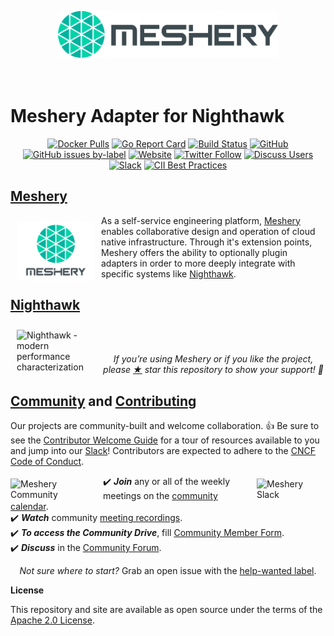 <p style="text-align:center;" align="center">
  <a href="https://meshery.io/">
    <picture align="center">
      <source media="(prefers-color-scheme: dark)" srcset="https://raw.githubusercontent.com/meshery/meshery/master/.github/assets/images/meshery/meshery-logo-dark-text-side.png"  width="70%" align="center" style="margin-bottom:20px;">
      <source media="(prefers-color-scheme: light)" srcset="https://raw.githubusercontent.com/meshery/meshery/master/ui/public/static/img/meshery-logo-light-text-side.png" width="70%" align="center" style="margin-bottom:20px;">
      <img alt="Shows an illustrated light mode meshery logo in light color mode and a dark mode meshery logo dark color mode." src="https://raw.githubusercontent.com/meshery/meshery/master/ui/public/static/img/meshery-logo-light-text-side.png" width="70%" align="center" style="margin-bottom:20px;">
    </picture>
  </a><br /><br />
</p>
 
# Meshery Adapter for Nighthawk
<div align="center">

[![Docker Pulls](https://img.shields.io/docker/pulls/meshery/meshery-nighthawk.svg)](https://hub.docker.com/r/meshery/meshery-nighthawk)
[![Go Report Card](https://goreportcard.com/badge/github.com/meshery/meshery-nighthawk)](https://goreportcard.com/report/github.com/meshery/meshery-nighthawk)
[![Build Status](https://img.shields.io/github/actions/workflow/status/meshery/meshery-nighthawk/multi-platform.yml?branch=master)](https://github.com/meshery/meshery-nighthawk/actions)
[![GitHub](https://img.shields.io/github/license/meshery/meshery-nighthawk.svg)](LICENSE)
[![GitHub issues by-label](https://img.shields.io/github/issues/meshery/meshery-nighthawk/help%20wanted.svg)](https://github.com/meshery/meshery-nighthawk/issues?q=is%3Aopen+is%3Aissue+label%3A"help+wanted")
[![Website](https://img.shields.io/website/https/layer5.io/meshery.svg)](https://meshery.io)
[![Twitter Follow](https://img.shields.io/twitter/follow/layer5.svg?label=Follow&style=social)](https://twitter.com/intent/follow?screen_name=mesheryio)
[![Discuss Users](https://img.shields.io/discourse/users?server=http%3A%2F%2Fdiscuss.meshery.io)](https://meshery.io/community#discussion-forums)
[![Slack](https://img.shields.io/badge/Slack-@layer5.svg?logo=slack)](https://slack.meshery.io)
[![CII Best Practices](https://bestpractices.coreinfrastructure.org/projects/3564/badge)](https://bestpractices.coreinfrastructure.org/projects/3564)

</div>

<p style="clear:both;">
<h2><a href="https://meshery.io/">Meshery</a></h2>
<a href="https://meshery.io"><img src="https://raw.githubusercontent.com/meshery/meshery/master/ui/public/static/img/meshery-logo/meshery-logo-light-text.png"
style="margin:10px;" width="125px" 
alt="Meshery - the Collaborative Cloud Manager" align="left" /></a>
As a self-service engineering platform, <a href="https://meshery.io">Meshery</a> enables collaborative design and operation of cloud native infrastructure. Through it's extension points, Meshery offers the ability to optionally plugin adapters in order to more deeply integrate with specific systems like <a href="https://getnighthawk.dev">Nighthawk</a>.

<p style="clear:both;">
<h2><a href="https://getnighthawk.dev/">Nighthawk</a></h2>
<a href="https://getnighthawk.dev"><img src="assets/img/stacked/nighthawk-full.svg"
style="margin:10px;" width="125px" 
alt="Nighthawk - modern performance characterization" align="left" /></a>
<br /><br /><p align="center"><i>If you’re using Meshery or if you like the project, please <a href="https://github.com/meshery/meshery/stargazers">★</a> star this repository to show your support! 🤩</i></p>
</p>



<p style="clear:both;">
<h2><a name="contributing"></a><a name="community"></a> <a href="https://slack.meshery.io">Community</a> and <a href="https://docs.meshery.io/project/contributing">Contributing</a></h2>
Our projects are community-built and welcome collaboration. 👍 Be sure to see the <a href="https://docs.meshery.io/project/community#getting-involved-in-the-community">Contributor Welcome Guide</a> for a tour of resources available to you and jump into our <a href="https://slack.meshery.io">Slack</a>! Contributors are expected to adhere to the <a href="https://github.com/cncf/foundation/blob/master/code-of-conduct.md">CNCF Code of Conduct</a>.

<a href="https://slack.meshery.io"><img alt="Meshery Slack" src=".github/readme/images/slack-128.png" style="margin-left:10px;padding-top:5px;" width="110px" align="right" /></a>

<a href="https://meshery.io/community"><img alt="Meshery Community" src=".github/readme/images/community.svg" style="margin-right:8px;padding-top:5px;" width="140px" align="left" /></a>

<p>
✔️ <em><strong>Join</strong></em> any or all of the weekly meetings on the <a href="https://meshery.io/calendar">community calendar</a>.<br />
✔️ <em><strong>Watch</strong></em> community <a href="https://www.youtube.com/@mesheryio?sub_confirmation=1">meeting recordings</a>.<br />
✔️ <em><strong>To access the Community Drive</strong></em>, fill <a href="https://layer5.io/newcomer">Community Member Form</a>.<br />
✔️ <em><strong>Discuss</strong></em> in the <a href="https://meshery.io/community#discussion-forums">Community Forum</a>.<br />
</p>
<p align="center">
<i>Not sure where to start?</i> Grab an open issue with the <a href="https://github.com/issues?q=is%3Aopen+is%3Aissue+archived%3Afalse+org%3Ameshery+org%3Ameshery+org%3Aservice-mesh-performance+org%3Aservice-mesh-patterns+org%3Alayer5labs+label%3A%22help+wanted%22+">help-wanted label</a>.
</p>

**License**

This repository and site are available as open source under the terms of the [Apache 2.0 License](https://opensource.org/licenses/Apache-2.0).

